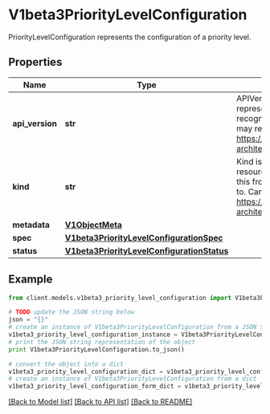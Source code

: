 # V1beta3PriorityLevelConfiguration

PriorityLevelConfiguration represents the configuration of a priority level.

## Properties
Name | Type | Description | Notes
------------ | ------------- | ------------- | -------------
**api_version** | **str** | APIVersion defines the versioned schema of this representation of an object. Servers should convert recognized schemas to the latest internal value, and may reject unrecognized values. More info: https://git.k8s.io/community/contributors/devel/sig-architecture/api-conventions.md#resources | [optional] 
**kind** | **str** | Kind is a string value representing the REST resource this object represents. Servers may infer this from the endpoint the client submits requests to. Cannot be updated. In CamelCase. More info: https://git.k8s.io/community/contributors/devel/sig-architecture/api-conventions.md#types-kinds | [optional] 
**metadata** | [**V1ObjectMeta**](V1ObjectMeta.md) |  | [optional] 
**spec** | [**V1beta3PriorityLevelConfigurationSpec**](V1beta3PriorityLevelConfigurationSpec.md) |  | [optional] 
**status** | [**V1beta3PriorityLevelConfigurationStatus**](V1beta3PriorityLevelConfigurationStatus.md) |  | [optional] 

## Example

```python
from client.models.v1beta3_priority_level_configuration import V1beta3PriorityLevelConfiguration

# TODO update the JSON string below
json = "{}"
# create an instance of V1beta3PriorityLevelConfiguration from a JSON string
v1beta3_priority_level_configuration_instance = V1beta3PriorityLevelConfiguration.from_json(json)
# print the JSON string representation of the object
print V1beta3PriorityLevelConfiguration.to_json()

# convert the object into a dict
v1beta3_priority_level_configuration_dict = v1beta3_priority_level_configuration_instance.to_dict()
# create an instance of V1beta3PriorityLevelConfiguration from a dict
v1beta3_priority_level_configuration_form_dict = v1beta3_priority_level_configuration.from_dict(v1beta3_priority_level_configuration_dict)
```
[[Back to Model list]](../README.md#documentation-for-models) [[Back to API list]](../README.md#documentation-for-api-endpoints) [[Back to README]](../README.md)



